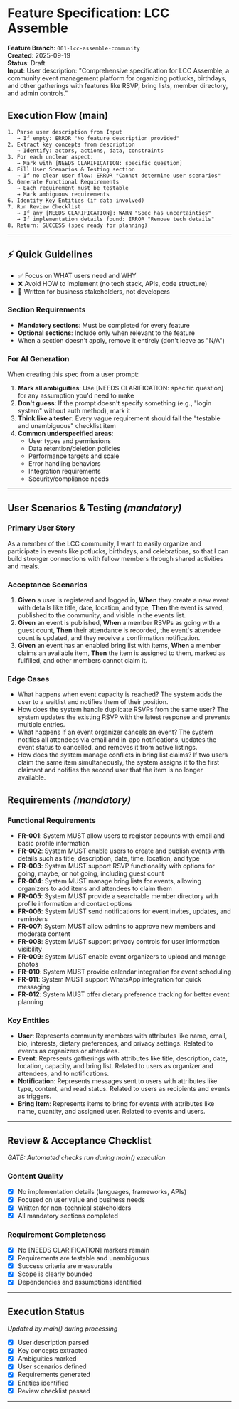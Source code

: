# Feature Specification: LCC Assemble

**Feature Branch**: `001-lcc-assemble-community`  
**Created**: 2025-09-19  
**Status**: Draft  
**Input**: User description: "Comprehensive specification for LCC Assemble, a community event management platform for organizing potlucks, birthdays, and other gatherings with features like RSVP, bring lists, member directory, and admin controls."

## Execution Flow (main)
```
1. Parse user description from Input
   → If empty: ERROR "No feature description provided"
2. Extract key concepts from description
   → Identify: actors, actions, data, constraints
3. For each unclear aspect:
   → Mark with [NEEDS CLARIFICATION: specific question]
4. Fill User Scenarios & Testing section
   → If no clear user flow: ERROR "Cannot determine user scenarios"
5. Generate Functional Requirements
   → Each requirement must be testable
   → Mark ambiguous requirements
6. Identify Key Entities (if data involved)
7. Run Review Checklist
   → If any [NEEDS CLARIFICATION]: WARN "Spec has uncertainties"
   → If implementation details found: ERROR "Remove tech details"
8. Return: SUCCESS (spec ready for planning)
```

---

## ⚡ Quick Guidelines
- ✅ Focus on WHAT users need and WHY
- ❌ Avoid HOW to implement (no tech stack, APIs, code structure)
- 👥 Written for business stakeholders, not developers

### Section Requirements
- **Mandatory sections**: Must be completed for every feature
- **Optional sections**: Include only when relevant to the feature
- When a section doesn't apply, remove it entirely (don't leave as "N/A")

### For AI Generation
When creating this spec from a user prompt:
1. **Mark all ambiguities**: Use [NEEDS CLARIFICATION: specific question] for any assumption you'd need to make
2. **Don't guess**: If the prompt doesn't specify something (e.g., "login system" without auth method), mark it
3. **Think like a tester**: Every vague requirement should fail the "testable and unambiguous" checklist item
4. **Common underspecified areas**:
   - User types and permissions
   - Data retention/deletion policies  
   - Performance targets and scale
   - Error handling behaviors
   - Integration requirements
   - Security/compliance needs

---

## User Scenarios & Testing *(mandatory)*

### Primary User Story
As a member of the LCC community, I want to easily organize and participate in events like potlucks, birthdays, and celebrations, so that I can build stronger connections with fellow members through shared activities and meals.

### Acceptance Scenarios
1. **Given** a user is registered and logged in, **When** they create a new event with details like title, date, location, and type, **Then** the event is saved, published to the community, and visible in the events list.
2. **Given** an event is published, **When** a member RSVPs as going with a guest count, **Then** their attendance is recorded, the event's attendee count is updated, and they receive a confirmation notification.
3. **Given** an event has an enabled bring list with items, **When** a member claims an available item, **Then** the item is assigned to them, marked as fulfilled, and other members cannot claim it.

### Edge Cases
- What happens when event capacity is reached? The system adds the user to a waitlist and notifies them of their position.
- How does the system handle duplicate RSVPs from the same user? The system updates the existing RSVP with the latest response and prevents multiple entries.
- What happens if an event organizer cancels an event? The system notifies all attendees via email and in-app notifications, updates the event status to cancelled, and removes it from active listings.
- How does the system manage conflicts in bring list claims? If two users claim the same item simultaneously, the system assigns it to the first claimant and notifies the second user that the item is no longer available.

## Requirements *(mandatory)*

### Functional Requirements
- **FR-001**: System MUST allow users to register accounts with email and basic profile information
- **FR-002**: System MUST enable users to create and publish events with details such as title, description, date, time, location, and type
- **FR-003**: System MUST support RSVP functionality with options for going, maybe, or not going, including guest count
- **FR-004**: System MUST manage bring lists for events, allowing organizers to add items and attendees to claim them
- **FR-005**: System MUST provide a searchable member directory with profile information and contact options
- **FR-006**: System MUST send notifications for event invites, updates, and reminders
- **FR-007**: System MUST allow admins to approve new members and moderate content
- **FR-008**: System MUST support privacy controls for user information visibility
- **FR-009**: System MUST enable event organizers to upload and manage photos
- **FR-010**: System MUST provide calendar integration for event scheduling
- **FR-011**: System MUST support WhatsApp integration for quick messaging
- **FR-012**: System MUST offer dietary preference tracking for better event planning

### Key Entities
- **User**: Represents community members with attributes like name, email, bio, interests, dietary preferences, and privacy settings. Related to events as organizers or attendees.
- **Event**: Represents gatherings with attributes like title, description, date, location, capacity, and bring list. Related to users as organizer and attendees, and to notifications.
- **Notification**: Represents messages sent to users with attributes like type, content, and read status. Related to users as recipients and events as triggers.
- **Bring Item**: Represents items to bring for events with attributes like name, quantity, and assigned user. Related to events and users.

---

## Review & Acceptance Checklist
*GATE: Automated checks run during main() execution*

### Content Quality
- [x] No implementation details (languages, frameworks, APIs)
- [x] Focused on user value and business needs
- [x] Written for non-technical stakeholders
- [x] All mandatory sections completed

### Requirement Completeness
- [x] No [NEEDS CLARIFICATION] markers remain
- [x] Requirements are testable and unambiguous  
- [x] Success criteria are measurable
- [x] Scope is clearly bounded
- [x] Dependencies and assumptions identified

---

## Execution Status
*Updated by main() during processing*

- [x] User description parsed
- [x] Key concepts extracted
- [x] Ambiguities marked
- [x] User scenarios defined
- [x] Requirements generated
- [x] Entities identified
- [x] Review checklist passed

---